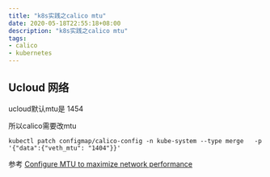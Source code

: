 ```yaml
---
title: "k8s实践之calico mtu"
date: 2020-05-18T22:55:18+08:00
description: "k8s实践之calico mtu"
tags:
- calico
- kubernetes
---
```


<!-- truncate -->

## Ucloud 网络

ucloud默认mtu是 1454

所以calico需要改mtu

```
kubectl patch configmap/calico-config -n kube-system --type merge   -p '{"data":{"veth_mtu": "1404"}}'
```

参考 [Configure MTU to maximize network performance](https://docs.projectcalico.org/networking/mtu)
